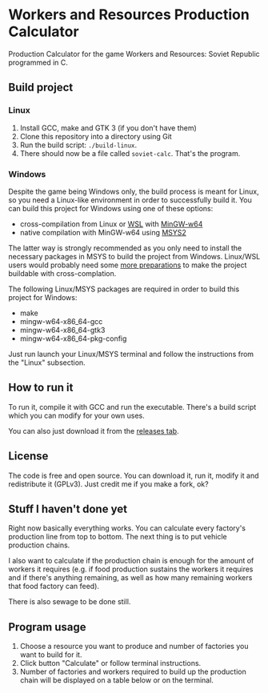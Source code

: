 # Workers and Resources Production Calculator

Production Calculator for the game Workers and Resources: Soviet Republic programmed in C.

## Build project

### Linux

1. Install GCC, make and GTK 3 (ìf you don't have them)
2. Clone this repository into a directory using Git
3. Run the build script: `./build-linux`.
4. There should now be a file called `soviet-calc`. That's the program.

### Windows

Despite the game being Windows only, the build process is meant for Linux,
so you need a Linux-like environment in order to successfully build it.
You can build this project for Windows using one of these options:

* cross-compilation from Linux or [WSL](https://learn.microsoft.com/en-us/windows/wsl/install)
with [MinGW-w64](https://www.mingw-w64.org/)
* native compilation with MinGW-w64 using [MSYS2](https://www.msys2.org/)

The latter way is strongly recommended as you only need to install the necessary packages
in MSYS to build the project from Windows. Linux/WSL users would probably need some
[more preparations](https://discourse.gnome.org/t/desperately-need-help-with-mingw64-and-gtk-3-0-for-cross-compilation-from-linux-wsl-ubuntu-to-windows/15150/7)
to make the project buildable with cross-complation.

The following Linux/MSYS packages are required in order to build this project for Windows:

* make
* mingw-w64-x86_64-gcc
* mingw-w64-x86_64-gtk3
* mingw-w64-x86_64-pkg-config

Just run launch your Linux/MSYS terminal and follow the instructions from the "Linux" subsection.

## How to run it

To run it, compile it with GCC and run the executable. There's a build script which you can modify for your own uses.

You can also just download it from the [releases tab](https://github.com/augustopereiratx/workers-and-resources-production-calculator/releases).

## License

The code is free and open source. You can download it, run it, modify it and redistribute it (GPLv3). Just credit me if you make a fork, ok?

## Stuff I haven't done yet

Right now basically everything works. You can calculate every factory's production line from top to bottom. The next thing is to put vehicle production chains.

I also want to calculate if the production chain is enough for the amount of workers it requires (e.g. if food production sustains the workers it requires and if there's anything remaining, as well as how many remaining workers that food factory can feed).

There is also sewage to be done still.

## Program usage

1. Choose a resource you want to produce and number of factories you want to build for it.
2. Click button "Calculate" or follow terminal instructions.
3. Number of factories and workers required to build up the production chain will be displayed on a table below or on the terminal.
